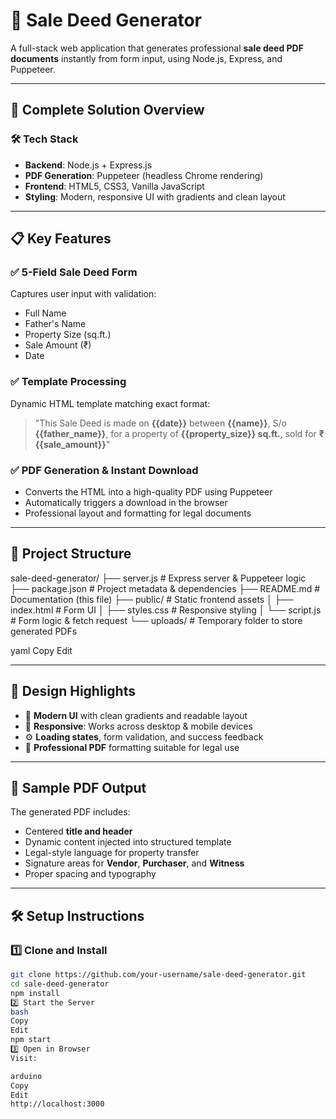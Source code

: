 # 🧾 Sale Deed Generator

A full-stack web application that generates professional **sale deed PDF documents** instantly from form input, using Node.js, Express, and Puppeteer.

---

## 🚀 Complete Solution Overview

### 🛠 Tech Stack
- **Backend**: Node.js + Express.js
- **PDF Generation**: Puppeteer (headless Chrome rendering)
- **Frontend**: HTML5, CSS3, Vanilla JavaScript
- **Styling**: Modern, responsive UI with gradients and clean layout

---

## 📋 Key Features

### ✅ 5-Field Sale Deed Form
Captures user input with validation:
- Full Name
- Father's Name
- Property Size (sq.ft.)
- Sale Amount (₹)
- Date

### ✅ Template Processing
Dynamic HTML template matching exact format:
> "This Sale Deed is made on **{{date}}** between **{{name}}**, S/o **{{father_name}}**, for a property of **{{property_size}} sq.ft.**, sold for **₹{{sale_amount}}**"

### ✅ PDF Generation & Instant Download
- Converts the HTML into a high-quality PDF using Puppeteer
- Automatically triggers a download in the browser
- Professional layout and formatting for legal documents

---

## 📁 Project Structure

sale-deed-generator/
├── server.js # Express server & Puppeteer logic
├── package.json # Project metadata & dependencies
├── README.md # Documentation (this file)
├── public/ # Static frontend assets
│ ├── index.html # Form UI
│ ├── styles.css # Responsive styling
│ └── script.js # Form logic & fetch request
└── uploads/ # Temporary folder to store generated PDFs

yaml
Copy
Edit

---

## 🎨 Design Highlights

- 🌈 **Modern UI** with clean gradients and readable layout
- 📱 **Responsive**: Works across desktop & mobile devices
- ⚙️ **Loading states**, form validation, and success feedback
- 📄 **Professional PDF** formatting suitable for legal use

---

## 🧪 Sample PDF Output

The generated PDF includes:
- Centered **title and header**
- Dynamic content injected into structured template
- Legal-style language for property transfer
- Signature areas for **Vendor**, **Purchaser**, and **Witness**
- Proper spacing and typography

---

## 🛠️ Setup Instructions

### 1️⃣ Clone and Install
```bash
git clone https://github.com/your-username/sale-deed-generator.git
cd sale-deed-generator
npm install
2️⃣ Start the Server
bash
Copy
Edit
npm start
3️⃣ Open in Browser
Visit:

arduino
Copy
Edit
http://localhost:3000